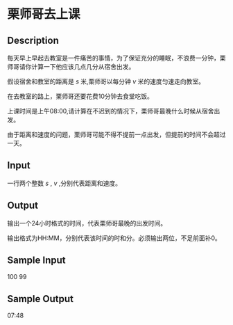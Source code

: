 # 栗师哥去上课

## Description
每天早上早起去教室是一件痛苦的事情，为了保证充分的睡眠，不浪费一分钟，栗师哥请你计算一下他应该几点几分从宿舍出发。

假设宿舍和教室的距离是 $s$ 米,栗师哥以每分钟 $v$ 米的速度匀速走向教室。

在去教室的路上，栗师哥还要花费10分钟去食堂吃饭。

上课时间是上午08:00,请计算在不迟到的情况下，栗师哥最晚什么时候从宿舍出发。

由于距离和速度的问题，栗师哥可能不得不提前一点出发，但提前的时间不会超过一天。

## Input

一行两个整数 $s$ , $v$ ,分别代表距离和速度。

## Output

输出一个24小时格式的时间，代表栗师哥最晚的出发时间。

输出格式为HH:MM，分别代表该时间的时和分。必须输出两位，不足前面补0。

## Sample Input

100 99 

## Sample Output

07:48
